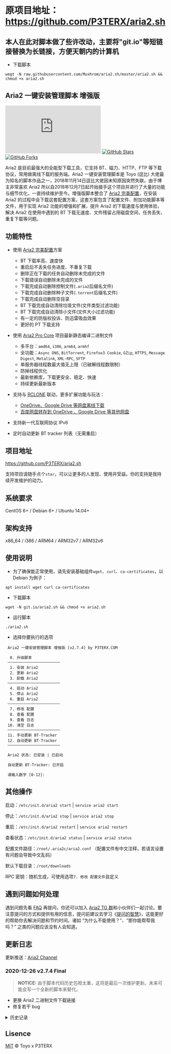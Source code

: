 # 原项目地址：https://github.com/P3TERX/aria2.sh
## 本人在此对脚本做了些许改动，主要将"git.io"等短链接替换为长链接，方便天朝内的计算机
* 下载脚本
```
wegt -N raw.githubusercontent.com/Muxhrom/aria2.sh/master/aria2.sh && chmod +x aria2.sh
```



## Aria2 一键安装管理脚本 增强版

[![LICENSE](https://img.shields.io/github/license/P3TERX/aria2.sh?style=flat-square)](https://github.com/P3TERX/aria2.sh/blob/master/LICENSE)
[![GitHub Stars](https://img.shields.io/github/stars/P3TERX/aria2.sh.svg?style=flat-square&label=Stars&logo=github)](https://github.com/P3TERX/aria2.sh/stargazers)
[![GitHub Forks](https://img.shields.io/github/forks/P3TERX/aria2.sh.svg?style=flat-square&label=Forks&logo=github)](https://github.com/P3TERX/aria2.sh/fork)

Aria2 是目前最强大的全能型下载工具，它支持 BT、磁力、HTTP、FTP 等下载协议，常用做离线下载的服务端。Aria2 一键安装管理脚本是 Toyo (逗比) 大佬最为知名的脚本作品之一，2018年11月14日逗比大佬因未知原因突然失联。由于博主非常喜欢 Aria2 所以自2018年12月7日起开始接手这个项目并进行了大量的功能与细节优化，一直持续维护至今。增强版脚本整合了 [Aria2 完美配置](https://github.com/P3TERX/aria2.conf)，在安装 Aria2 的过程中会下载这套配置方案，这套方案包含了配置文件、附加功能脚本等文件，用于实现 Aria2 功能的增强和扩展，提升 Aria2 的下载速度与使用体验，解决 Aria2 在使用中遇到的 BT 下载无速度、文件残留占用磁盘空间、任务丢失、重复下载等问题。

## 功能特性

- 使用 [Aria2 完美配置](https://github.com/P3TERX/aria2.conf)方案
    * BT 下载率高、速度快
    * 重启后不丢失任务进度、不重复下载
    * 删除正在下载的任务自动删除未完成的文件
    * 下载错误自动删除未完成的文件
    * 下载完成自动删除控制文件(`.aria2`后缀名文件)
    * 下载完成自动删除种子文件(`.torrent`后缀名文件)
    * 下载完成自动删除空目录
    * BT 下载完成自动清除垃圾文件(文件类型过滤功能)
    * BT 下载完成自动清除小文件(文件大小过滤功能)
    * 有一定的防版权投诉、防迅雷吸血效果
    * 更好的 PT 下载支持

- 使用 [Aria2 Pro Core](https://github.com/P3TERX/Aria2-Pro-Core) 项目最新静态编译二进制文件
    - 多平台：`amd64`, `i386`, `arm64`, `armhf`
    - 全功能：`Async DNS`, `BitTorrent`, `Firefox3 Cookie`, `GZip`, `HTTPS`, `Message Digest`, `Metalink`, `XML-RPC`, `SFTP`
    - 单服务器线程数最大值无上限（已破解线程数限制）
    - 防掉线程优化
    - 最新依赖库，下载更安全、稳定、快速
    - 持续更新最新版本

- 支持与 [RCLONE](https://rclone.org/) 联动，更多扩展功能与玩法：
    - [OneDrive、Google Drive 等网盘离线下载](https://p3terx.com/archives/offline-download-of-onedrive-gdrive.html)
    - [百度网盘转存到 OneDrive 、Google Drive 等其他网盘](https://p3terx.com/archives/baidunetdisk-transfer-to-onedrive-and-google-drive.html)

- 支持新一代互联网协议 IPv6
- 定时自动更新 BT tracker 列表（无需重启）

## 项目地址

https://github.com/P3TERX/aria2.sh

支持项目请随手点个`star`，可以让更多的人发现、使用并受益。你的支持是我持续开发维护的动力。

## 系统要求

CentOS 6+ / Debian 6+ / Ubuntu 14.04+

## 架构支持

x86_64 / i386 / ARM64 / ARM32v7 / ARM32v6

## 使用说明

* 为了确保能正常使用，请先安装基础组件`wget`、`curl`、`ca-certificates`，以 Debian 为例子：
```
apt install wget curl ca-certificates
```

* 下载脚本
```
wget -N git.io/aria2.sh && chmod +x aria2.sh
```

* 运行脚本
```
./aria2.sh
```

* 选择你要执行的选项
```
 Aria2 一键安装管理脚本 增强版 [v2.7.4] by P3TERX.COM
 
  0. 升级脚本
 ———————————————————————
  1. 安装 Aria2
  2. 更新 Aria2
  3. 卸载 Aria2
 ———————————————————————
  4. 启动 Aria2
  5. 停止 Aria2
  6. 重启 Aria2
 ———————————————————————
  7. 修改 配置
  8. 查看 配置
  9. 查看 日志
 10. 清空 日志
 ———————————————————————
 11. 手动更新 BT-Tracker
 12. 自动更新 BT-Tracker
 ———————————————————————

 Aria2 状态: 已安装 | 已启动

 自动更新 BT-Tracker: 已开启

 请输入数字 [0-12]:
```

## 其他操作

启动：`/etc/init.d/aria2 start` | `service aria2 start`

停止：`/etc/init.d/aria2 stop` | `service aria2 stop`

重启：`/etc/init.d/aria2 restart` | `service aria2 restart`

查看状态：`/etc/init.d/aria2 status` | `service aria2 status`

配置文件路径：`/root/.aria2c/aria2.conf` （配置文件有中文注释，若语言设置有问题会导致中文乱码）

默认下载目录：`/root/downloads`

RPC 密钥：随机生成，可使用选项`7. 修改 配置文件`自定义

## 遇到问题如何处理

遇到问题先看 [FAQ](https://p3terx.com/archives/aria2_perfect_config-faq.html) 再提问，你还可以加入 [Aria2 TG 群](https://t.me/Aria2c)和小伙伴们一起讨论。要注意提问的方式和提供有用的信息，提问前建议去学习《[提问的智慧](https://github.com/ryanhanwu/How-To-Ask-Questions-The-Smart-Way/blob/master/README-zh_CN.md)》，这能更好的帮助你去解决问题和节约时间。诸如 “为什么不能使用？”、“那你能帮帮我吗？” 之类的问题应该没有人会知道。

## 更新日志

更新推送：[Aria2 Channel](https://t.me/Aria2_Channel)

### 2020-12-26 v2.7.4 Final

> **NOTICE:** 由于脚本代码历史包袱太重，这将是最后一次维护更新。未来可能会写一个全新的脚本来替代。

- 更换 Aria2 二进制文件下载链接
- 修复若干 bug

<details>
<summary>历史记录</summary>

### 2020-08-15 v2.7.0

- 新增 AriaNg 链接功能

### 2020-08-09 v2.6.2

- 修改 资源下载链接
- 优化 IP检测接口

### 2020-07-12 v2.6.0

- 适配新版 [Aria2 完美配置](https://github.com/P3TERX/aria2.conf)
- 移除 Aria2 版本选择功能

### 2020-06-27 v2.5.3

- 同步 Aria2 完美配置文件名改动
- 安装过程优化
- 修复 bug

### 2020-05-21 v2.5.0

- 解决 CLI 下`aria2c`无法直接下载的问题
- 修改配置目录为`/root/.aria2c`
- 修改下载目录为`/root/downloads`

### 2020-05-20 v2.4.5

- 新增自动更新 BT Tracker 状态显示
- 改进脚本升级策略
- 优化文案细节
- 修复部分历史遗留 bug

### 2020-05-17 v2.3.0

- 优化 中国大陆“局域网”环境下的安装体验

### 2020-05-09 v2.2.5

- 新增 IPv6 地址检测功能
- 优化防火墙设置，自动开放必要的端口。
- 修复部分历史遗留 bug

### 2020-04-14 v2.2.1

- 优化 BT Tracker 列表更新策略，以无重启方式进行（**自动更新 BT Tracker** 功能需重新进行设置）
- 优化代码细节，修复部分历史遗留 bug

### 2020-02-18 v2.2.0

- 更换静态编译二进制文件下载来源（[P3TERX/aria2-builder](https://github.com/P3TERX/aria2-builder)）
- 适配 ARM64、ARM32v7、ARM32v6 架构。
- 优化文案细节。

### 2020-02-17 v2.1.0

- 适配新版 [Aria2 完美配置](https://github.com/P3TERX/aria2.conf)
- 分离 trackers 更新功能
- 优化功能，完善细节，修复若干 bug

### 2019-11-23 v2.0.8

- 修改 Trackers 来源([XIU2/TrackersListCollection](https://github.com/XIU2/TrackersListCollection))

### 2019-10-12 v2.0.7

- 修复 Aria2 版本更新时因未获取 CPU 架构导致版本下载错误且无法启动的 bug

### 2019-09-30 v2.0.6

- 获取 DHT（IPv6）文件

### 2019-06-08 v2.0.5

- 增加 清空日志 功能
- 调整 部分文案

### 2018-12-25 v2.0.4

- 优化调整

### 2018-12-24 v2.0.3

- 增加 重置/更新 Aria2 完美配置 选项
- 优化 修改配置文件下载路径时同步修改附加功能脚本中的下载路径

### 2018-12-8 v2.0.2

- 修复 附加功能脚本没有执行权限的 bug

### 2018-12-7 v2.0.1

- 修复 设置下载文件夹提示不存在的 bug
- 解锁 更新 BT-Tracker服务器 选项

### 2018-12-7 v2.0.0α

- 整合 [Aria2 完美配置](https://github.com/P3TERX/aria2_perfect_config)

### 2018-10-18 v1.1.10

- 取自[一个逗比写的逗比脚本](https://github.com/P3TERX/doubi_backup)
- 感谢 Toyo 大佬

</details>

## Lisence
[MIT](https://github.com/P3TERX/aria2.sh/blob/master/LICENSE) © Toyo x P3TERX
